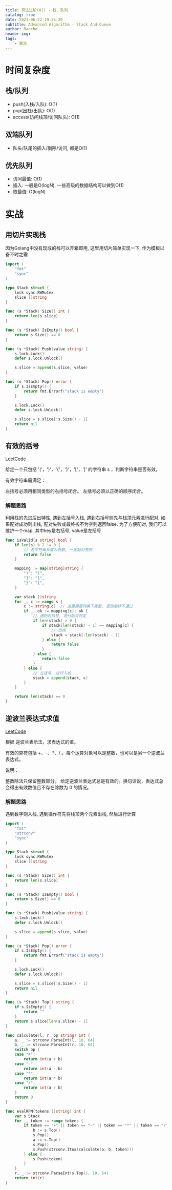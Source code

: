 ```yaml
---
title: 算法进阶(02) - 栈、队列
catalog: true
date: 2021-06-22 19:26:20
subtitle: Advanced Algorithm - Stack And Queue
author: Rancho
header-img:
tags:
    - 算法
---
```

# 时间复杂度

## 栈/队列
* push(入栈/入队): O(1)
* pop(出栈/出队): O(1)
* access(访问栈顶/访问队头): O(1)

## 双端队列
* 队头/队尾的插入/删除/访问, 都是O(1)

## 优先队列
* 访问最值: O(1)
* 插入: 一般是O(logN), 一些高级的数据结构可以做到O(1)
* 取最值: O(logN)

# 实战

## 用切片实现栈
因为Golang中没有现成的栈可以开箱即用, 这里用切片简单实现一下, 作为模板以备不时之需

```go
import (
    "fmt"
    "sync"
)

type Stack struct {
    lock sync.RWMutex
    slice []string
}

func (s *Stack) Size() int {
    return len(s.slice)
}

func (s *Stack) IsEmpty() bool {
    return s.Size() == 0
}

func (s *Stack) Push(value string) {
    s.lock.Lock()
    defer s.lock.Unlock()

    s.slice = append(s.slice, value)
}

func (s *Stack) Pop() error {
    if s.IsEmpty() {
        return fmt.Errorf("stack is empty")
    }

    s.lock.Lock()
    defer s.lock.Unlock()

    s.slice = s.slice[:s.Size() - 1]
    return nil
}

```

## 有效的括号
[LeetCode](https://leetcode-cn.com/problems/valid-parentheses/)

给定一个只包括 '('，')'，'{'，'}'，'['，']' 的字符串 s ，判断字符串是否有效。

有效字符串需满足：

左括号必须用相同类型的右括号闭合。
左括号必须以正确的顺序闭合。

### 解题思路
利用栈的先进后出特性, 遇到左括号入栈, 遇到右括号则先与栈顶元素进行配对, 如果配对成功则出栈, 配对失败或最终栈不为空则返回false. 为了方便配对, 我们可以维护一个map, 其中key是右括号, value是左括号

```go
func isValid(s string) bool {
    if len(s) % 2 != 0 {
        // 若字符串长度为奇数, 一定配对失败
        return false
    }

    mapping := map[string]string {
        ")": "(",
        "]": "[",
        "}": "{",
    }

    var stack []string
    for _, c := range s {
        c := string(c)  // 这里需要转换下类型, 否则编译不通过
        if _, ok := mapping[c]; ok {
            // 遇到右括号, 进行配对判定
            if len(stack) > 0 {
                if stack[len(stack) - 1] == mapping[c] {
                    // 出栈
                    stack = stack[:len(stack) - 1]
                } else {
                    return false
                }
            } else {
                return false
            }
        } else {
            // 左括号, 进行入栈
            stack = append(stack, c)
        }
    }

    return len(stack) == 0
}
```



## 逆波兰表达式求值
[LeetCode](https://leetcode-cn.com/problems/evaluate-reverse-polish-notation/)

根据 逆波兰表示法，求表达式的值。

有效的算符包括 +、-、*、/ 。每个运算对象可以是整数，也可以是另一个逆波兰表达式。



说明：

整数除法只保留整数部分。
给定逆波兰表达式总是有效的。换句话说，表达式总会得出有效数值且不存在除数为 0 的情况。

### 解题思路
遇到数字则入栈, 遇到操作符先将栈顶两个元素出栈, 然后进行计算

```go
import (
    "fmt"
    "strconv"
    "sync"
)

type Stack struct {
    lock sync.RWMutex
    slice []string
}

func (s *Stack) Size() int {
    return len(s.slice)
}

func (s *Stack) IsEmpty() bool {
    return s.Size() == 0
}

func (s *Stack) Push(value string) {
    s.lock.Lock()
    defer s.lock.Unlock()

    s.slice = append(s.slice, value)
}

func (s *Stack) Pop() error {
    if s.IsEmpty() {
        return fmt.Errorf("stack is empty")
    }

    s.lock.Lock()
    defer s.lock.Unlock()

    s.slice = s.slice[:s.Size() - 1]
    return nil
}

func (s *Stack) Top() string {
    if s.IsEmpty() {
        return ""
    }
    return s.slice[len(s.slice) - 1]
}

func calculate(l, r, op string) int {
    a, _ := strconv.ParseInt(l, 10, 64)
    b, _ := strconv.ParseInt(r, 10, 64)
    switch op {
    case "+":
        return int(a + b)
    case "-":
        return int(a - b)
    case "*":
        return int(a * b)
    case "/":
        return int(a / b)
    }
    return 0
}

func evalRPN(tokens []string) int {
    var s Stack
    for _, token := range tokens {
        if token == "+" || token == "-" || token == "*" || token == "/" {
            b := s.Top()
            s.Pop()
            a := s.Top()
            s.Pop()
            s.Push(strconv.Itoa(calculate(a, b, token)))
        } else {
            s.Push(token)
        }
    }
    r, _ := strconv.ParseInt(s.Top(), 10, 64)
    return int(r)
}
```


